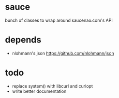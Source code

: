 # sauce
bunch of classes to wrap around saucenao.com's API

# depends
- nlohmann's json https://github.com/nlohmann/json

# todo
- replace system() with libcurl and curlopt
- write better documentation

